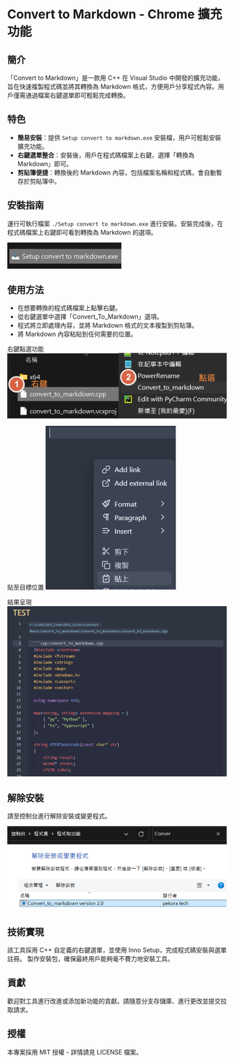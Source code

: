 # Convert to Markdown - Chrome 擴充功能

## 簡介

「Convert to Markdown」是一款用 C++ 在 Visual Studio 中開發的擴充功能，旨在快速複製程式碼並將其轉換為 Markdown 格式，方便用戶分享程式內容。用戶僅需通過檔案右鍵選單即可輕鬆完成轉換。

## 特色

- **簡易安裝**：提供 `Setup convert to markdown.exe` 安裝檔，用戶可輕鬆安裝擴充功能。
- **右鍵選單整合**：安裝後，用戶在程式碼檔案上右鍵，選擇「轉換為 Markdown」即可。
- **剪貼簿便捷**：轉換後的 Markdown 內容，包括檔案名稱和程式碼，會自動暫存於剪貼簿中。

## 安裝指南

運行可執行檔案 `./Setup convert to markdown.exe` 進行安裝。安裝完成後，在程式碼檔案上右鍵即可看到轉換為 Markdown 的選項。

![INSTALL](./Docs/附件/Step0.png)

## 使用方法

- 在想要轉換的程式碼檔案上點擊右鍵。
- 從右鍵選單中選擇「Convert_To_Markdown」選項。
- 程式將立即處理內容，並將 Markdown 格式的文本複製到剪貼簿。
- 將 Markdown 內容粘貼到任何需要的位置。

右鍵點選功能
![右鍵點選功能](./Docs/附件/Step1.png)

貼至目標位置
![貼](./Docs/附件/Step2.png)

結果呈現
![結果](./Docs/附件/Step3.png)


## 解除安裝

請至控制台進行解除安裝或變更程式。

![結果](./Docs/附件/Step4.png)

## 技術實現

該工具採用 C++ 自定義的右鍵選單，並使用 Inno Setup，完成程式碼安裝與選單註冊。 製作安裝包，確保最終用戶能夠毫不費力地安裝工具。

## 貢獻

歡迎對工具進行改進或添加新功能的貢獻。請隨意分支存儲庫、進行更改並提交拉取請求。

## 授權

本專案採用 MIT 授權 - 詳情請見 LICENSE 檔案。

